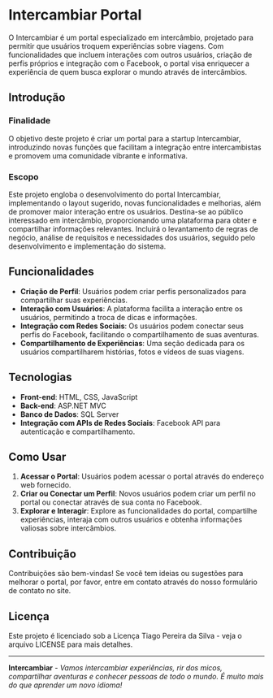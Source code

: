 # Intercambiar Portal

O Intercambiar é um portal especializado em intercâmbio, projetado para permitir que usuários troquem experiências sobre viagens. Com funcionalidades que incluem interações com outros usuários, criação de perfis próprios e integração com o Facebook, o portal visa enriquecer a experiência de quem busca explorar o mundo através de intercâmbios.

## Introdução

### Finalidade

O objetivo deste projeto é criar um portal para a startup Intercambiar, introduzindo novas funções que facilitam a integração entre intercambistas e promovem uma comunidade vibrante e informativa.

### Escopo

Este projeto engloba o desenvolvimento do portal Intercambiar, implementando o layout sugerido, novas funcionalidades e melhorias, além de promover maior interação entre os usuários. Destina-se ao público interessado em intercâmbio, proporcionando uma plataforma para obter e compartilhar informações relevantes. Incluirá o levantamento de regras de negócio, análise de requisitos e necessidades dos usuários, seguido pelo desenvolvimento e implementação do sistema.

## Funcionalidades

- **Criação de Perfil**: Usuários podem criar perfis personalizados para compartilhar suas experiências.
- **Interação com Usuários**: A plataforma facilita a interação entre os usuários, permitindo a troca de dicas e informações.
- **Integração com Redes Sociais**: Os usuários podem conectar seus perfis do Facebook, facilitando o compartilhamento de suas aventuras.
- **Compartilhamento de Experiências**: Uma seção dedicada para os usuários compartilharem histórias, fotos e vídeos de suas viagens.

## Tecnologias

- **Front-end**: HTML, CSS, JavaScript
- **Back-end**: ASP.NET MVC
- **Banco de Dados**: SQL Server
- **Integração com APIs de Redes Sociais**: Facebook API para autenticação e compartilhamento.

## Como Usar

1. **Acessar o Portal**: Usuários podem acessar o portal através do endereço web fornecido.
2. **Criar ou Conectar um Perfil**: Novos usuários podem criar um perfil no portal ou conectar através de sua conta no Facebook.
3. **Explorar e Interagir**: Explore as funcionalidades do portal, compartilhe experiências, interaja com outros usuários e obtenha informações valiosas sobre intercâmbios.

## Contribuição

Contribuições são bem-vindas! Se você tem ideias ou sugestões para melhorar o portal, por favor, entre em contato através do nosso formulário de contato no site.

## Licença

Este projeto é licenciado sob a Licença Tiago Pereira da Silva - veja o arquivo LICENSE para mais detalhes.

---

**Intercambiar** - *Vamos intercambiar experiências, rir dos micos, compartilhar aventuras e conhecer pessoas de todo o mundo. É muito mais do que aprender um novo idioma!*

